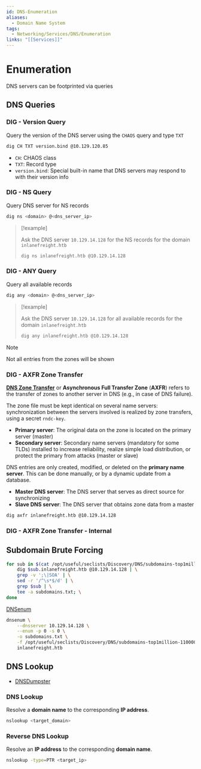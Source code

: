```yaml
---
id: DNS-Enumeration
aliases:
  - Domain Name System
tags:
  - Networking/Services/DNS/Enumeration
links: "[[Services]]"
---
```


# Enumeration

DNS servers can be footprinted via queries

<!-- DNS Queries {{{-->
## DNS Queries

### DIG - Version Query

Query the version of the DNS server using the `CHAOS` query and type `TXT`

```sh
dig CH TXT version.bind @10.129.120.85
```

- `CH`: CHAOS class
- `TXT`: Record type
- `version.bind`: Special built-in name that DNS servers may respond to with
    their version info

### DIG - NS Query

Query DNS server for NS records

```sh
dig ns <domain> @<dns_server_ip>
```

> [!example]
>
> Ask the DNS server `10.129.14.128` for the NS records for the
> domain `inlanefreight.htb`
>
> ```sh
> dig ns inlanefreight.htb @10.129.14.128
> ```

### DIG - ANY Query

Query all available records

```sh
dig any <domain> @<dns_server_ip>
```

> [!example]
>
> Ask the DNS server `10.129.14.128` for all available records for
> the domain `inlanefreight.htb`
>
> ```sh
> dig any inlanefreight.htb @10.129.14.128
> ```

> [!note]
> Not all entries from the zones will be shown

### DIG - AXFR Zone Transfer

[**DNS Zone Transfer**](https://en.wikipedia.org/wiki/DNS_zone_transfer)
or **Asynchronous Full Transfer Zone** (**AXFR**) refers to the transfer of
zones to another server in DNS (e.g., in case of DNS failure).

The zone file must be kept identical on several name servers: synchronization
between the servers involved is realized by zone transfers, using a secret
`rndc-key`.

- **Primary server**: The original data on the zone is located on the primary
  server (master)
- **Secondary server**: Secondary name servers (mandatory for some TLDs)
  installed to increase reliability, realize simple load distribution, or
  protect the primary from attacks (master or slave)

DNS entries are only created, modified, or deleted on the **primary name
server**. This can be done manually, or by a dynamic update from a database.

- **Master DNS server**: The DNS server that serves as direct source for
  synchronizing
- **Slave DNS server**: The DNS server that obtains zone data from a master

```sh
dig axfr inlanefreight.htb @10.129.14.128
```

### DIG - AXFR Zone Transfer - Internal

<!-- }}} -->

<!-- Subdomain Brute Forcing {{{-->
## Subdomain Brute Forcing

```sh
for sub in $(cat /opt/useful/seclists/Discovery/DNS/subdomains-top1million-110000.txt); do \
    dig $sub.inlanefreight.htb @10.129.14.128 | \
    grep -v ';\|SOA' | \
    sed -r '/^\s*$/d' | \
    grep $sub | \
    tee -a subdomains.txt; \
done
```

[DNSenum](https://github.com/fwaeytens/dnsenum)

```sh
dnsenum \
    --dnsserver 10.129.14.128 \
    --enum -p 0 -s 0 \
    -o subdomains.txt \
    -f /opt/useful/seclists/Discovery/DNS/subdomains-top1million-110000.txt \
    inlanefreight.htb
```

<!-- }}} -->

<!-- DNS Lookup {{{-->
## DNS Lookup

- [DNSDumpster](https://dnsdumpster.com/)

### DNS Lookup

Resolve a **domain name** to the corresponding **IP address**.

```sh
nslookup <target_domain>
```

### Reverse DNS Lookup

Resolve an **IP address** to the corresponding **domain name**.

```sh
nslookup -type=PTR <target_ip>
```
<!-- }}} -->
